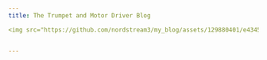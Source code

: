 ```yaml
---
title: The Trumpet and Motor Driver Blog

<img src="https://github.com/nordstream3/my_blog/assets/129880401/e4345e31-9cc8-48a1-9788-88d4e89bb11d" width="400" style="float:left; margin-right:10px;">


---
```


